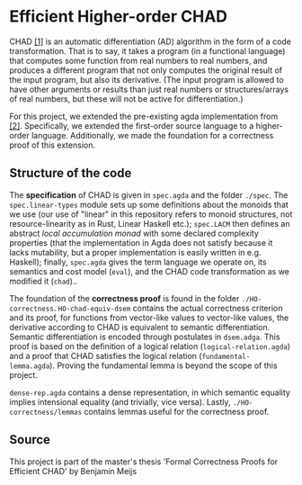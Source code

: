 # Efficient Higher-order CHAD

CHAD [[1]][chad1] is an automatic differentiation (AD) algorithm in the form of a code transformation.
That is to say, it takes a program (in a functional language) that computes some function from real numbers to real numbers, and produces a different program that not only computes the original result of the input program, but also its derivative.
(The input program is allowed to have other arguments or results than just real numbers or structures/arrays of real numbers, but these will not be active for differentiation.)


For this project, we extended the pre-existing agda implementation from [[2]][arxiv2].
Specifically, we extended the first-order source language to a higher-order language.
Additionally, we made the foundation for a correctness proof of this extension.


## Structure of the code

The **specification** of CHAD is given in `spec.agda` and the folder `./spec`.
The `spec.linear-types` module sets up some definitions about the monoids that we use (our use of "linear" in this repository refers to monoid structures, not resource-linearity as in Rust, Linear Haskell etc.); `spec.LACM` then defines an abstract _local accumulation monad_ with some declared complexity properties (that the implementation in Agda does not satisfy because it lacks mutability, but a proper implementation is easily written in e.g. Haskell); finally, `spec.agda` gives the term language we operate on, its semantics and cost model (`eval`), and the CHAD code transformation as we modified it (`chad`)..

The foundation of the **correctness proof** is found in the folder `./HO-correctness`.
`HO-chad-equiv-dsem` contains the actual correctness criterion and its proof,
    for functions from vector-like values to vector-like values, the derivative according to CHAD is equivalent to semantic differentiation.
Semantic differentiation is encoded through postulates in `dsem.adga`.
This proof is based on the definition of a logical relation (`logical-relation.agda`) and a proof that CHAD satisfies the logical relation (`fundamental-lemma.agda`).
Proving the fundamental lemma is beyond the scope of this project.

`dense-rep.agda` contains a dense representation, in which semantic equality implies intensional equality (and trivially, vice versa). Lastly, `./HO-correctness/lemmas` contains lemmas useful for the correctness proof.


[chad1]: https://dl.acm.org/doi/10.1145/3527634
[arxiv2]: https://arxiv.org/abs/2307.05738


## Source
This project is part of the master's thesis 'Formal Correctness Proofs for Efficient CHAD' by Benjamin Meijs
